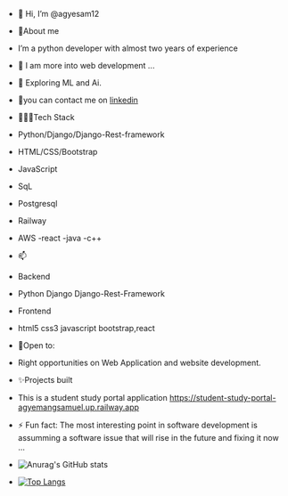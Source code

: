 - 👋 Hi, I’m @agyesam12
- 👀About me
-  I’m a python developer with almost two years of experience
- 🌱 I am more into web development ...
- 🚀 Exploring ML and Ai.
- 💞️you can contact me on <a href="https://www.linkedin.com/AgyemangSamuel">linkedin</a>

- 👨🏽‍💻Tech Stack
- Python/Django/Django-Rest-framework
- HTML/CSS/Bootstrap
- JavaScript
- SqL
- Postgresql
- Railway
- AWS
-react
-java
-c++
- 📫
- Backend
- Python Django Django-Rest-Framework
- Frontend
- html5 css3 javascript bootstrap,react
- 🚧Open to:
- Right opportunities on Web Application and website development.
- ✨Projects built
-  This is a student study portal application https://student-study-portal-agyemangsamuel.up.railway.app
- ⚡ Fun fact: The most interesting point in software development is assumming a software issue that will rise in the future and fixing it now ...
- ![Anurag's GitHub stats](https://github-readme-stats.vercel.app/api?username=agyesam12&show_icons=true&theme=radical)
- [![Top Langs](https://github-readme-stats.vercel.app/api/top-langs/?username=agyesam12)](https://github.com/agyesam12/github-readme-stats)

<!---
agyesam12/agyesam12 is a ✨ special ✨ repository because its `README.md` (this file) appears on your GitHub profile.
You can click the Preview link to take a look at your changes.
--->
